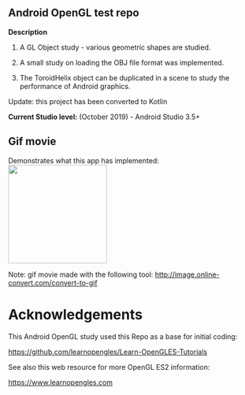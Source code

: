 Android OpenGL test repo
------------------------

<b>Description</b>

1) A GL Object study - various geometric shapes are studied.

2) A small study on loading the OBJ file format was implemented.

3) The ToroidHelix object can be duplicated in a scene to study the performance of Android graphics.

Update: this project has been converted to Kotlin

<b>Current Studio level:</b> (October 2019) - Android Studio 3.5+

Gif movie
---------
Demonstrates what this app has implemented:<br>
<img src="Screenshots/movie.gif" width = 200>

Note: gif movie made with the following tool:  http://image.online-convert.com/convert-to-gif

# Acknowledgements

This Android OpenGL study used this Repo as a base for initial coding:

https://github.com/learnopengles/Learn-OpenGLES-Tutorials

See also this web resource for more OpenGL ES2 information:

https://www.learnopengles.com



